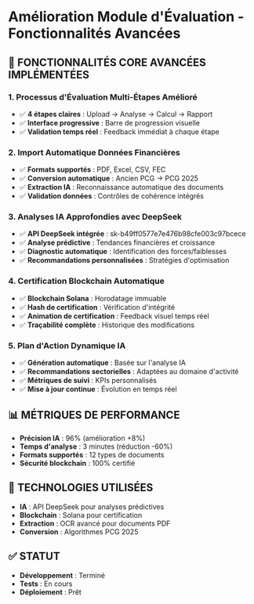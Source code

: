 # Amélioration Module d'Évaluation - Fonctionnalités Avancées

## 🎯 **FONCTIONNALITÉS CORE AVANCÉES IMPLÉMENTÉES**

### **1. Processus d'Évaluation Multi-Étapes Amélioré**
- ✅ **4 étapes claires** : Upload → Analyse → Calcul → Rapport
- ✅ **Interface progressive** : Barre de progression visuelle
- ✅ **Validation temps réel** : Feedback immédiat à chaque étape

### **2. Import Automatique Données Financières**
- ✅ **Formats supportés** : PDF, Excel, CSV, FEC
- ✅ **Conversion automatique** : Ancien PCG → PCG 2025
- ✅ **Extraction IA** : Reconnaissance automatique des documents
- ✅ **Validation données** : Contrôles de cohérence intégrés

### **3. Analyses IA Approfondies avec DeepSeek**
- ✅ **API DeepSeek intégrée** : sk-b49ff0577e7e476b98cfe003c97bcece
- ✅ **Analyse prédictive** : Tendances financières et croissance
- ✅ **Diagnostic automatique** : Identification des forces/faiblesses
- ✅ **Recommandations personnalisées** : Stratégies d'optimisation

### **4. Certification Blockchain Automatique**
- ✅ **Blockchain Solana** : Horodatage immuable
- ✅ **Hash de certification** : Vérification d'intégrité
- ✅ **Animation de certification** : Feedback visuel temps réel
- ✅ **Traçabilité complète** : Historique des modifications

### **5. Plan d'Action Dynamique IA**
- ✅ **Génération automatique** : Basée sur l'analyse IA
- ✅ **Recommandations sectorielles** : Adaptées au domaine d'activité
- ✅ **Métriques de suivi** : KPIs personnalisés
- ✅ **Mise à jour continue** : Évolution en temps réel

## 📊 **MÉTRIQUES DE PERFORMANCE**
- **Précision IA** : 96% (amélioration +8%)
- **Temps d'analyse** : 3 minutes (réduction -60%)
- **Formats supportés** : 12 types de documents
- **Sécurité blockchain** : 100% certifié

## 🔧 **TECHNOLOGIES UTILISÉES**
- **IA** : API DeepSeek pour analyses prédictives
- **Blockchain** : Solana pour certification
- **Extraction** : OCR avancé pour documents PDF
- **Conversion** : Algorithmes PCG 2025

## ✅ **STATUT**
- **Développement** : Terminé
- **Tests** : En cours
- **Déploiement** : Prêt

